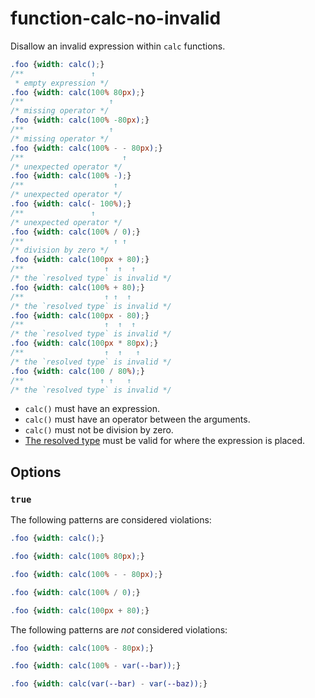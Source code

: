 # function-calc-no-invalid

Disallow an invalid expression within `calc` functions.

```css
.foo {width: calc();}
/**               ↑
 * empty expression */
.foo {width: calc(100% 80px);}
/**                   ↑
/* missing operator */
.foo {width: calc(100% -80px);}
/**                   ↑
/* missing operator */
.foo {width: calc(100% - - 80px);}
/**                      ↑
/* unexpected operator */
.foo {width: calc(100% -);}
/**                    ↑
/* unexpected operator */
.foo {width: calc(- 100%);}
/**               ↑
/* unexpected operator */
.foo {width: calc(100% / 0);}
/**                    ↑ ↑
/* division by zero */
.foo {width: calc(100px + 80);}
/**                  ↑  ↑  ↑
/* the `resolved type` is invalid */
.foo {width: calc(100% + 80);}
/**                  ↑ ↑  ↑
/* the `resolved type` is invalid */
.foo {width: calc(100px - 80);}
/**                  ↑  ↑  ↑
/* the `resolved type` is invalid */
.foo {width: calc(100px * 80px);}
/**                  ↑  ↑   ↑
/* the `resolved type` is invalid */
.foo {width: calc(100 / 80%);}
/**                 ↑ ↑   ↑
/* the `resolved type` is invalid */
```

-   `calc()` must have an expression.
-   `calc()` must have an operator between the arguments.
-   `calc()` must not be division by zero.
-   [The resolved type](https://www.w3.org/TR/css-values-3/#calc-type-checking) must be valid for where the expression is placed.

## Options

### `true`

The following patterns are considered violations:

```css
.foo {width: calc();}
```

```css
.foo {width: calc(100% 80px);}
```

```css
.foo {width: calc(100% - - 80px);}
```

```css
.foo {width: calc(100% / 0);}
```

```css
.foo {width: calc(100px + 80);}
```

The following patterns are *not* considered violations:

```css
.foo {width: calc(100% - 80px);}
```

```css
.foo {width: calc(100% - var(--bar));}
```

```css
.foo {width: calc(var(--bar) - var(--baz));}
```
